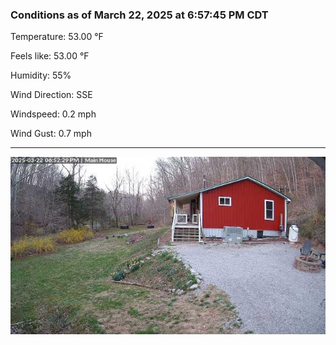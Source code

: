 ### Conditions as of March 22, 2025 at 6:57:45 PM CDT 

Temperature: 53.00 &deg;F

Feels like: 53.00 &deg;F

Humidity: 55%

Wind Direction: SSE

Windspeed: 0.2 mph

Wind Gust: 0.7 mph

---

<img src="./images/latest.jpeg"/>

